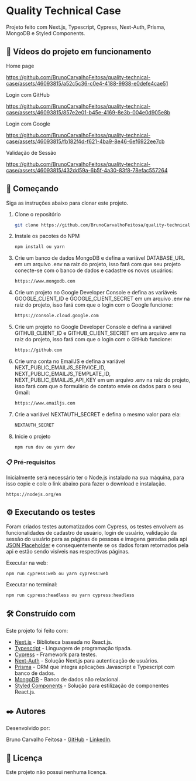 # Quality Technical Case

Projeto feito com Next.js, Typescript, Cypress, Next-Auth, Prisma, MongoDB e Styled Components.

## 🎉 Vídeos do projeto em funcionamento

Home page

https://github.com/BrunoCarvalhoFeitosa/quality-technical-case/assets/46093815/a52c5c36-c0e4-4188-9938-e0defe4cae51

Login com GitHub

https://github.com/BrunoCarvalhoFeitosa/quality-technical-case/assets/46093815/857e2e01-b45e-4169-8e3b-004e0d905e8b

Login com Google

https://github.com/BrunoCarvalhoFeitosa/quality-technical-case/assets/46093815/fb182f4d-f621-4ba9-8e46-6ef6922ee7cb

Validação de Sessão

https://github.com/BrunoCarvalhoFeitosa/quality-technical-case/assets/46093815/432dd59a-6b5f-4a30-83f8-78efac557264


## 🚀 Começando

Siga as instruções abaixo para clonar este projeto.

1. Clone o repositório
   ```sh
   git clone https://github.com/BrunoCarvalhoFeitosa/quality-technical-case.git
   ```
2. Instale os pacotes do NPM
   ```sh
   npm install ou yarn
   ```
3. Crie um banco de dados MongoDB e defina a variável DATABASE_URL em um arquivo .env na raiz do projeto,
   isso fará com que seu projeto conecte-se com o banco de dados e cadastre os novos usuários:
   ```sh
   https://www.mongodb.com
   ```
4. Crie um projeto no Google Developer Console e defina as variáveis GOOGLE_CLIENT_ID e GOOGLE_CLIENT_SECRET
   em um arquivo .env na raiz do projeto, isso fará com que o login com o Google funcione:
   ```sh
   https://console.cloud.google.com
   ```
5. Crie um projeto no Google Developer Console e defina a variável GITHUB_CLIENT_ID e GITHUB_CLIENT_SECRET
 em um arquivo .env na raiz do projeto, isso fará com que o login com o GitHub funcione:
   ```sh
   https://github.com
   ```
6. Crie uma conta no EmailJS e defina a variável NEXT_PUBLIC_EMAILJS_SERVICE_ID, NEXT_PUBLIC_EMAILJS_TEMPLATE_ID,
   NEXT_PUBLIC_EMAILJS_API_KEY em um arquivo .env na raiz do projeto, isso fará com que o formulário de contato envie
   os dados para o seu Gmail:
   ```sh
   https://www.emailjs.com
   ```
7. Crie a variável NEXTAUTH_SECRET e defina o mesmo valor para ela:
   ```sh
   NEXTAUTH_SECRET
   ``` 
9. Inicie o projeto
   ```sh
   npm run dev ou yarn dev
   ```   

### 📋 Pré-requisitos
Inicialmente será necessário ter o Node.js instalado na sua máquina, para isso copie e cole o link abaixo para 
fazer o download e instalação.

```
https://nodejs.org/en 
```

## ⚙️ Executando os testes

Foram criados testes automatizados com Cypress, os testes envolvem as funcionalidades de cadastro de usuário, login de usuário,
validação da sessão do usuário para as páginas de pessoas e imagens geradas pela api [JSON Placeholder](https://jsonplaceholder.typicode.com/photos)
e consequentemente se os dados foram retornados pela api e estão sendo visíveis nas respectivas páginas.

Executar na web:
```
npm run cypress:web ou yarn cypress:web
```
Executar no terminal:
```
npm run cypress:headless ou yarn cypress:headless
```

## 🛠️ Construído com

Este projeto foi feito com:

* [Next.js](https://nextjs.org) - Biblioteca baseada no React.js.
* [Typescript](https://www.typescriptlang.org) - Linguagem de programação tipada.
* [Cypress](https://rometools.github.io/rome/) - Framework para testes.
* [Next-Auth](https://next-auth.js.org) - Solução Next.js para autenticação de usuários.
* [Prisma](https://www.prisma.io) - ORM que integra aplicações Javascript e Typescript com banco de dados.
* [MongoDB](https://www.mongodb.com) - Banco de dados não relacional.
* [Styled Components](https://styled-components.com) - Solução para estilização de componentes React.js.

## ✒️ Autores

Desenvolvido por:

Bruno Carvalho Feitosa - [GitHub](https://github.com/BrunoCarvalhoFeitosa) - [LinkedIn](https://www.linkedin.com/in/bruno-carvalho-feitosa/).

## 📄 Licença

Este projeto não possui nenhuma licença.
